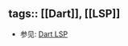 tags:: [[Dart]], [[LSP]]
---

- 参见: [Dart LSP](https://github.com/dart-lang/sdk/blob/main/pkg/analysis_server/tool/lsp_spec/README.md)